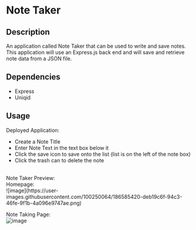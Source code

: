 # Note Taker

## Description

An application called Note Taker that can be used to write and save notes. This application will use an Express.js back end and will save and retrieve note data from a JSON file.

## Dependencies
* Express
* Uniqid

## Usage

Deployed Application: 
<br/>
* Create a Note Title
* Enter Note Text in the text box below it
* Click the save icon to save onto the list (list is on the left of the note box)
* Click the trash can to delete the note
<br/>
Note Taker Preview:
<br/>
Homepage:<br/>
![image](https://user-images.githubusercontent.com/100250064/186585420-deb19c6f-94c3-46fe-9f1b-4a096e9747ae.png) <br/>

Note Taking Page:<br/>
![image](https://user-images.githubusercontent.com/100250064/186585482-4204c731-e6f8-4e94-ad97-5aca44945176.png)
